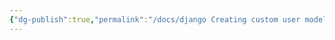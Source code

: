 ```yaml
---
{"dg-publish":true,"permalink":"/docs/django Creating custom user model using AbstractUser in django-RestFramework/"}
---
```


